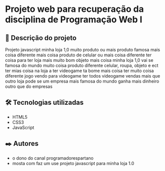 # Projeto web para recuperação da disciplina de Programação Web I

## 🚀 Descrição do projeto
Projeto javascript minha loja 1,0 muito produto ou mais produto famosa mais coisa diferente mais coisa produto de celular ou mais coisa diferente ter coisa para ter loja mais muito bom objeto mais coisa minha loja 1,0 vai se famosa do mundo muito coisa produto diferente celular, roupa, objeto e ect ter mias coisa na loja a ter videogame ta bome mais coisa ter muito coisa diferente jogo vendo para videogame ter todos videogame vendas mais que outro loja pode se um empresa mais famosa do mundo ganha mais dinheiro outro que do empresas 

## 🛠️ Tecnologias utilizadas
* HTML5
* CSS3
* JavaScript
  
## ✒️ Autores
* o dono do canal programadorespartano
* mosta com faz um use projeto javascript para minha loja 1.0 
